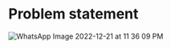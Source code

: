 # Problem statement

![WhatsApp Image 2022-12-21 at 11 36 09 PM](https://user-images.githubusercontent.com/57341544/208974200-0329e627-e0a0-41fb-b210-5644cfe6ee6c.jpeg)
